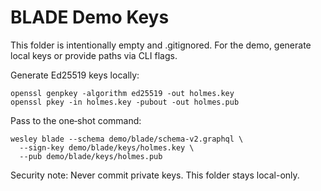 # BLADE Demo Keys

This folder is intentionally empty and .gitignored. For the demo, generate local keys or provide paths via CLI flags.

Generate Ed25519 keys locally:

```
openssl genpkey -algorithm ed25519 -out holmes.key
openssl pkey -in holmes.key -pubout -out holmes.pub
```

Pass to the one‑shot command:

```
wesley blade --schema demo/blade/schema-v2.graphql \
  --sign-key demo/blade/keys/holmes.key \
  --pub demo/blade/keys/holmes.pub
```

Security note: Never commit private keys. This folder stays local-only.
